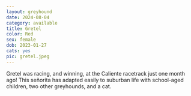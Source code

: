 ```yaml
---
layout: greyhound
date: 2024-08-04
category: available
title: Gretel
color: Red
sex: female
dob: 2023-01-27
cats: yes
pic: gretel.jpeg
---
```

Gretel was racing, and winning, at the Caliente racetrack just one month ago! This señorita has adapted easily to suburban life with school-aged children, two other greyhounds, and a cat. 

